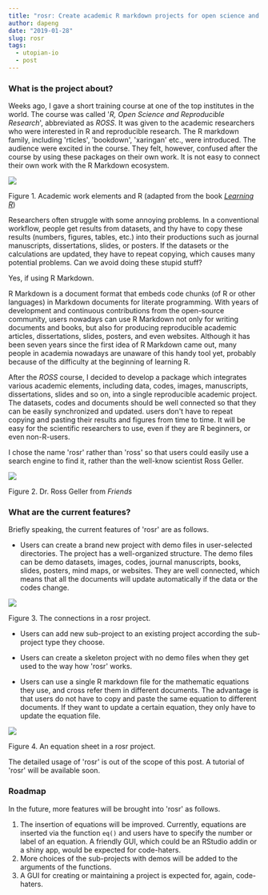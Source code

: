 ```yaml
---
title: "rosr: Create academic R markdown projects for open science and reproducible research"
author: dapeng
date: "2019-01-28"
slug: rosr
tags: 
  - utopian-io
  - post
---
```



### What is the project about?

Weeks ago, I gave a short training course at one of the top institutes in the world. The course was called '*R, Open Science and Reproducible Research*', abbreviated as *ROSS*. It was given to the academic researchers who were interested in R and reproducible research. The R markdown family, including 'rticles', 'bookdown', 'xaringan' etc., were introduced. The audience were excited in the course. They felt, however, confused after the course by using these packages on their own work. It is not easy to connect their own work with the R Markdown ecosystem.

![](https://www.pzhao.org/slides/ross-mpic/img/workflow.png)

Figure 1. Academic work elements and R (adapted from the book *[Learning R](https://xuer.dapengde.com)*)

Researchers often struggle with some annoying problems. In a conventional workflow, people get results from datasets, and thy have to copy these results (numbers, figures, tables, etc.) into their productions such as journal manuscripts, dissertations, slides, or posters. If the datasets or the calculations are updated, they have to repeat copying, which causes many potential problems. Can we avoid doing these stupid stuff?

Yes, if using R Markdown.

R Markdown is a document format that embeds code chunks (of R or other languages) in Markdown documents for literate programming. With years of development and continuous contributions from the open-source community, users nowadays can use R Markdown not only for writing documents and books, but also for producing reproducible academic articles, dissertations, slides, posters, and even websites. Although it has been seven years since the first idea of R Markdown came out, many people in academia nowadays are unaware of this handy tool yet, probably because of the difficulty at the beginning of learning R. 

After the *ROSS* course, I decided to develop a package which integrates various academic elements, including data, codes, images, manuscripts, dissertations, slides and so on, into a single reproducible academic project. The datasets, codes and documents should be well connected so that they can be easily synchronized and updated. users don't have to repeat copying and pasting their results and figures from time to time. It will be easy for the scientific researchers to use, even if they are R beginners, or even non-R-users.

I chose the name 'rosr' rather than 'ross' so that users could easily use a search engine to find it, rather than the well-know scientist Ross Geller.

![](https://www.pzhao.org/slides/ross-mpic/img/fine-by-me.gif)

Figure 2. Dr. Ross Geller from *Friends*



### What are the current features?

Briefly speaking, the current features of 'rosr' are as follows.

- Users can create a brand new project with demo files in user-selected directories. The project has a well-organized structure. The demo files can be demo datasets, images, codes, journal manuscripts, books, slides, posters, mind maps, or websites. They are well connected, which means that all the documents will update automatically if the data or the codes change.

![](https://github.com/rbind/pzhao/raw/master/static/img/rosr-project-connections.png)

Figure 3. The connections in a rosr project.

- Users can add new sub-project to an existing project according the sub-project type they choose.

- Users can create a skeleton project with no demo files when they get used to the way how 'rosr' works.

- Users can use a single R markdown file for the mathematic equations they use, and cross refer them in different documents. The advantage is that users do not have to copy and paste the same equation to different documents. If they want to update a certain equation, they only have to update the equation file.

![](https://github.com/rbind/pzhao/raw/master/static/img/rosr-eq.png)

Figure 4. An equation sheet in a rosr project.


The detailed usage of 'rosr' is out of the scope of this post. A tutorial of 'rosr' will be available soon.

### Roadmap

In the future, more features will be brought into 'rosr' as follows. 

1. The insertion of equations will be improved. Currently, equations are inserted via the function `eq()` and users have to specify the number or label of an equation. A friendly GUI, which could be an RStudio addin or a shiny app, would be expected for code-haters.
2. More choices of the sub-projects with demos will be added to the arguments of the functions.
3. A GUI for creating or maintaining a project is expected for, again, code-haters. 
